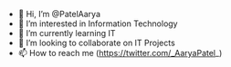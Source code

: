 - 👋 Hi, I’m @PatelAarya
- 👀 I’m interested in Information Technology
- 🌱 I’m currently learning IT
- 💞️ I’m looking to collaborate on IT Projects
- 📫 How to reach me (https://twitter.com/_AaryaPatel_)

<!---
PatelAarya/PatelAarya is a ✨ special ✨ repository because its `README.md` (this file) appears on your GitHub profile.
You can click the Preview link to take a look at your changes.
--->
